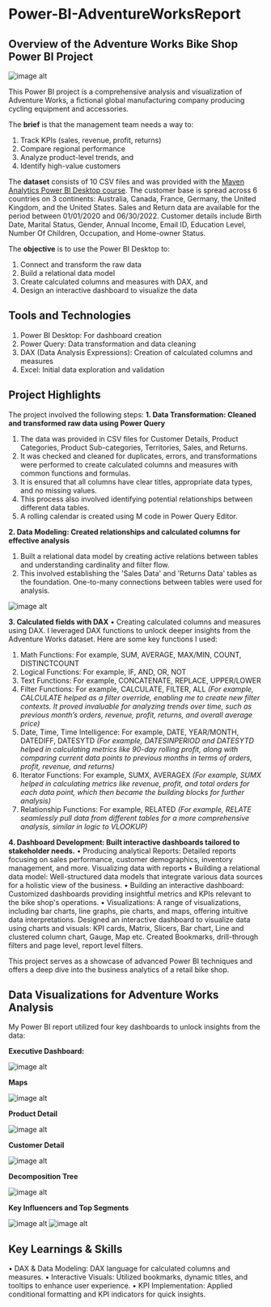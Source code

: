 # Power-BI-AdventureWorksReport

## **Overview of the Adventure Works Bike Shop Power BI Project**

![image alt](https://github.com/nidhigupta3/Power-BI-AdventureWorksReport/blob/293490584cdb85be23a8ae9b0fe2d31d367936d6/Screenshots/AdventureWorks_Logo.png)

This Power BI project is a comprehensive analysis and visualization of Adventure Works, a fictional global manufacturing company producing cycling equipment and accessories.

The **brief** is that the management team needs a way to:
1. Track KPIs (sales, revenue, profit, returns)
2. Compare regional performance
3. Analyze product-level trends, and
4. Identify high-value customers

The **dataset** consists of 10 CSV files and was provided with the [Maven Analytics Power BI Desktop course](https://mavenanalytics.io/course/microsoft-power-bi-desktop). 
The customer base is spread across 6 countries on 3 continents: Australia, Canada, France, Germany, the United Kingdom, and the United States. Sales and Return data are available for the period between 01/01/2020 and 06/30/2022. Customer details include Birth Date, Marital Status, Gender, Annual Income, Email ID, Education Level, Number Of Children, Occupation, and Home-owner Status.

The **objective** is to use the Power BI Desktop to:
1. Connect and transform the raw data
2. Build a relational data model
3. Create calculated columns and measures with DAX, and
4. Design an interactive dashboard to visualize the data

## **Tools and Technologies**
 
1. Power BI Desktop: For dashboard creation
2. Power Query: Data transformation and data cleaning
3. DAX (Data Analysis Expressions): Creation of calculated columns and measures
4. Excel: Initial data exploration and validation

## **Project Highlights**
The project involved the following steps:
**1. Data Transformation: Cleaned and transformed raw data using Power Query**
1. The data was provided in CSV files for Customer Details, Product Categories, Product Sub-categories, Territories, Sales, and Returns.
2. It was checked and cleaned for duplicates, errors, and transformations were performed to create calculated columns and measures with common functions and formulas.
3. It is ensured that all columns have clear titles, appropriate data types, and no missing values.
4. This process also involved identifying potential relationships between different data tables.
5. A rolling calendar is created using M code in Power Query Editor.

**2. Data Modeling: Created relationships and calculated columns for effective analysis**
1. Built a relational data model by creating active relations between tables and understanding cardinality and filter flow.
2. This involved establishing the 'Sales Data' and 'Returns Data' tables as the foundation. One-to-many connections between tables were used for analysis.

![image alt](https://github.com/nidhigupta3/Power-BI-AdventureWorksReport/blob/293490584cdb85be23a8ae9b0fe2d31d367936d6/Screenshots/Data%20Modeling.png)

**3. Calculated fields with DAX**
• Creating calculated columns and measures using DAX. I leveraged DAX functions to unlock deeper insights from the Adventure Works dataset. Here are some key functions I used:

1. Math Functions: For example, SUM, AVERAGE, MAX/MIN, COUNT, DISTINCTCOUNT
2. Logical Functions: For example, IF, AND, OR, NOT
3. Text Functions: For example, CONCATENATE, REPLACE, UPPER/LOWER
4. Filter Functions: For example, CALCULATE, FILTER, ALL
_(For example, CALCULATE helped as a filter override, enabling me to create new filter contexts. It proved invaluable for analyzing trends over time, such as previous month’s orders, revenue, profit, returns, and overall average price)_
5. Date, Time, Time Intelligence: For example, DATE, YEAR/MONTH, DATEDIFF, DATESYTD
_(For example, DATESINPERIOD and DATESYTD helped in calculating metrics like 90-day rolling profit, along with comparing current data points to previous months in terms of orders, profit, revenue, and returns)_
6. Iterator Functions: For example, SUMX, AVERAGEX
_(For example, SUMX helped in calculating metrics like revenue, profit, and total orders for each data point, which then became the building blocks for further analysis)_
7. Relationship Functions: For example, RELATED
_(For example, RELATE seamlessly pull data from different tables for a more comprehensive analysis, similar in logic to VLOOKUP)_
 
**4. Dashboard Development: Built interactive dashboards tailored to stakeholder needs.**
• Producing analytical Reports: Detailed reports focusing on sales performance, customer demographics, inventory management, and more.
  Visualizing data with reports
  • Building a relational data model: Well-structured data models that integrate various data sources for a holistic view of the business.
 • Building an interactive dashboard: Customized dashboards providing insightful metrics and KPIs relevant to the bike shop's operations.
 • Visualizations: A range of visualizations, including bar charts, line graphs, pie charts, and maps, offering intuitive data interpretations.
 Designed an interactive dashboard to visualize data using charts and visuals: KPI cards, Matrix, Slicers, Bar chart, Line and clustered column chart, Gauge, Map etc.
Created Bookmarks, drill-through filters and page level, report level filters.

This project serves as a showcase of advanced Power BI techniques and offers a deep dive into the business analytics of a retail bike shop.

## **Data Visualizations for Adventure Works Analysis**
My Power BI report utilized four key dashboards to unlock insights from the data:

**Executive Dashboard:**

![image alt](https://github.com/nidhigupta3/Power-BI-AdventureWorksReport/blob/293490584cdb85be23a8ae9b0fe2d31d367936d6/Screenshots/Executive%20Dashboard.png)

**Maps**

![image alt](https://github.com/nidhigupta3/Power-BI-AdventureWorksReport/blob/293490584cdb85be23a8ae9b0fe2d31d367936d6/Screenshots/Map.png)

**Product Detail**

![image alt](https://github.com/nidhigupta3/Power-BI-AdventureWorksReport/blob/293490584cdb85be23a8ae9b0fe2d31d367936d6/Screenshots/Product%20Details.png)

**Customer Detail**

![image alt](https://github.com/nidhigupta3/Power-BI-AdventureWorksReport/blob/293490584cdb85be23a8ae9b0fe2d31d367936d6/Screenshots/Customer%20Detail.png)

**Decomposition Tree**

![image alt](https://github.com/nidhigupta3/Power-BI-AdventureWorksReport/blob/293490584cdb85be23a8ae9b0fe2d31d367936d6/Screenshots/Decomposition%20Tree.png)

**Key Influencers and Top Segments**

![image alt](https://github.com/nidhigupta3/Power-BI-AdventureWorksReport/blob/293490584cdb85be23a8ae9b0fe2d31d367936d6/Screenshots/Key%20Influencers.png)
![image alt](https://github.com/nidhigupta3/Power-BI-AdventureWorksReport/blob/293490584cdb85be23a8ae9b0fe2d31d367936d6/Screenshots/Top%20Segments.png)

## **Key Learnings & Skills**
• DAX & Data Modeling: DAX language for calculated columns and measures.
• Interactive Visuals: Utilized bookmarks, dynamic titles, and tooltips to enhance user experience.
• KPI Implementation: Applied conditional formatting and KPI indicators for quick insights.

